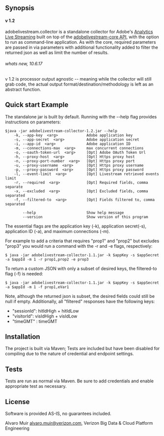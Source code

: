 ## Synopsis
#### v 1.2

adobelivestream.collector is a standalone collector for Adobe's
[Analytics Live Streaming](https://marketing.adobe.com/developer/documentation/analytics-live-stream/overview-1)
built on top of the [adobelivestream-core API](https://onestash.verizon.com/users/v603497/repos/adobelivestream-core/browse), with the option to run as command-line application.
As with the core, required parameters are passed in via parameters with additional functionality added to filter the returned json as well as limit the number of results.

###### whats new, 10.6.17
v 1.2 is processor output agnostic -- meaning while the collector will still grab code, the actual output format/destination/methodology is left as an abstract function.

## Quick start Example

The standalone jar is built by default. Running with the --help flag provides instructions on parameters:

```
$java -jar adobelivestream-collector-1.2.jar --help
    -k, --app-key  <arg>             Adobe application key
    -s, --app-secret  <arg>          Adobe application secret
    -i, --app-id  <arg>              Adobe application ID
    -m, --connections-max  <arg>     max concurrent connections
    -o, --oauth-token-url  <arg>     [Opt] Adobe OAuth Token Url
    -h, --proxy-host  <arg>          [Opt] Https proxy host
    -n, --proxy-port-number  <arg>   [Opt] Https proxy port
    -u, --proxy-username  <arg>      [Opt] Https proxy username
    -p, --proxy-password  <arg>      [Opt] Https proxy password
    -l, --event-limit  <arg>         [Opt] Livestream retrieved events limit
    -r, --required  <arg>            [Opt] Required fields, comma separate
    -x, --excluded  <arg>            [Opt] Excluded fields, comma separated
    -f, --filtered-to  <arg>         [Opt] Fields filtered to, comma separated
    
        --help                       Show help message
        --version                    Show version of this program
```
The essential flags are the application key (-k), application secret(-s), application ID (-a), and maximum connections (-m).

For example to add a criteria that requires "prop1" and "prop2" but excludes "prop3" you would run a command with the -r and -e flags,
respectively:

```
$ java -jar adobelivestream-collector-1.1.jar -k $appKey -s $appSecret -a $appId -m 1 -r prop1,prop2 -e prop3
```

To return a custom JSON with only a subset of desired keys, the filtered-to flag (-f) is needed:

```
$ java -jar adobelivestream-collector-1.1.jar -k $appKey -s $appSecret -a $appId -m 1 -f prop1,eVar1
```

Note, although the returned json is subset, the desired fields could still be null if empty. Additionally, all "filtered"
responses have the following keys:
* "sessionId": hitIdHigh + hitIdLow
* "visitorId": visIdHigh + visIdLow
* "timeGMT"  : timeGMT


## Installation

The project is built via Maven; Tests are included but have been disabled for compiling due to the nature of credential 
and endpoint settings.

## Tests

Tests are run as normal via Maven. Be sure to add credentials and enable appropriate test as necessary.

## License

Software is provided AS-IS, no guarantees included.


Alvaro Muir <alvaro.muir@verizon.com>, Verizon Big Data & Cloud Platform Engineering
